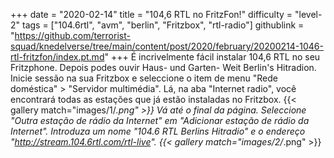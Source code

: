 +++
date = "2020-02-14"
title = "104,6 RTL no FritzFon!"
difficulty = "level-2"
tags = ["104.6rtl", "avm", "berlin", "Fritzbox", "rtl-radio"]
githublink = "https://github.com/terrorist-squad/knedelverse/tree/main/content/post/2020/february/20200214-1046-rtl-fritzfon/index.pt.md"
+++
É incrivelmente fácil instalar 104,6 RTL no seu Fritzphone. Depois podes ouvir Haus- und Garten- Weit Berlin's Hitradion. Inicie sessão na sua Fritzbox e seleccione o item de menu "Rede doméstica" > "Servidor multimédia". Lá, na aba "Internet radio", você encontrará todas as estações que já estão instaladas no Fritzbox.
{{< gallery match="images/1/*.png" >}}
Vá até o final da página. Seleccione "Outra estação de rádio da Internet" em "Adicionar estação de rádio da Internet". Introduza um nome "104.6 RTL Berlins Hitradio" e o endereço "http://stream.104.6rtl.com/rtl-live".
{{< gallery match="images/2/*.png" >}}
